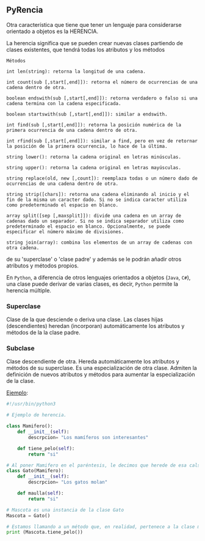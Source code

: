 ## PyRencia

Otra característica que tiene que tener un lenguaje para considerarse orientado a objetos es la HERENCIA.

La herencia significa que se pueden crear nuevas clases partiendo de clases existentes, que tendrá todas los atributos y los métodos
```
Métodos

int len(string): retorna la longitud de una cadena.

int count(sub [,start[,end]]): retorna el número de ocurrencias de una cadena dentro de otra.

boolean endswith(sub [,start[,end]]): retorna verdadero o falso si una cadena termina con la cadena especificada.

boolean startswith(sub [,start[,end]]): similar a endswith.

int find(sub [,start[,end]]): retorna la posición numérica de la primera ocurrencia de una cadena dentro de otra.

int rfind(sub [,start[,end]]): similar a find, pero en vez de retornar la posición de la primera ocurrencia, lo hace de la última.

string lower(): retorna la cadena original en letras minúsculas.

string upper(): retorna la cadena original en letras mayúsculas.

string replace(old, new [,count]): reemplaza todas o un número dado de ocurrencias de una cadena dentro de otra.

string strip([chars]): retorna una cadena eliminando al inicio y el fin de la misma un caracter dado. Si no se indica caracter utiliza como predeterminado el espacio en blanco.

array split([sep [,maxsplit]]): divide una cadena en un array de cadenas dado un separador. Si no se indica separador utiliza como predeterminado el espacio en blanco. Opcionalmente, se puede especificar el número máximo de divisiones.

string join(array): combina los elementos de un array de cadenas con otra cadena. 
```
de su 'superclase' o 'clase padre' y además se le podrán añadir otros atributos y métodos propios.

En `Python`, a diferencia de otros lenguajes orientados a objetos (`Java`, `C#`), una clase puede derivar de varias clases, es decir, `Python` permite la herencia múltiple.

### Superclase

Clase de la que desciende o deriva una clase. Las clases hijas (descendientes) heredan (incorporan) automáticamente los atributos y métodos de la la clase padre.

### Subclase

Clase descendiente de otra. Hereda automáticamente los atributos y métodos de su superclase. Es una especialización de otra clase. Admiten la definición de nuevos atributos y métodos para aumentar la especialización de la clase.
 
[Ejemplo](https://gist.github.com/psicobyte/49cda1572b40bcfbefda#file-herencia-py):
```python
#!/usr/bin/python3

# Ejemplo de herencia.

class Mamifero():
    def __init__(self):
        descrpcion= "Los mamíferos son interesantes"

    def tiene_pelo(self):
        return "si"

# Al poner Mamifero en el paréntesis, le decimos que herede de esa calse
class Gato(Mamifero):
    def __init__(self):
        descrpcion= "Los gatos molan"

    def maulla(self):
        return "si"

# Mascota es una instancia de la clase Gato
Mascota = Gato()

# Estamos llamando a un método que, en realidad, pertenece a la clase mamífero
print (Mascota.tiene_pelo())
```
